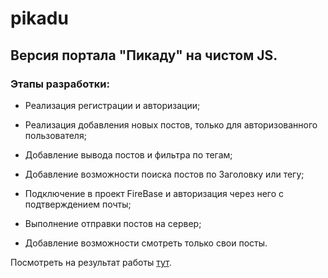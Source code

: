 # pikadu

## Версия портала "Пикаду" на чистом JS.

### Этапы разработки:
- Реализация регистрации и авторизации;

- Реализация добавления новых постов, только для авторизованного пользователя;

- Добавление вывода постов и фильтра по тегам;

- Добавление возможности поиска постов по Заголовку или тегу;

- Подключение в проект FireBase и авторизация через него с подтверждением почты;

- Выполнение отправки постов на сервер;

- Добавление возможности смотреть только свои посты.


Посмотреть на результат работы [тут](https://itwassoclear.github.io/pikadu-web/).
